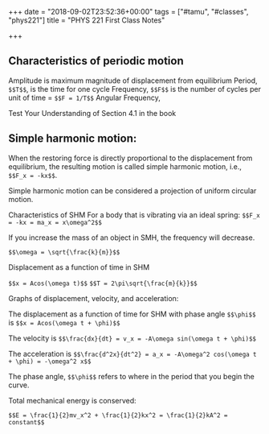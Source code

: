 +++
date = "2018-09-02T23:52:36+00:00"
tags = ["#tamu", "#classes", "phys221"]
title = "PHYS 221 First Class Notes"

+++
## Characteristics of periodic motion
Amplitude is maximum magnitude of displacement from equilibrium
Period, `$$T$$`, is the time for one cycle
Frequency, `$$F$$` is the number of cycles per unit of time = `$$F = 1/T$$`
Angular Frequency, 

Test Your Understanding of Section 4.1 in the book

## Simple harmonic motion:

When the restoring force is directly proportional to the displacement from equilibrium, the resulting motion is called simple harmonic motion, i.e., `$$F_x = -kx$$`.

Simple harmonic motion can be considered a projection of uniform circular motion.

Characteristics of SHM
For a body that is vibrating via an ideal spring: `$$F_x = -kx = ma_x = x\omega^2$$`

If you increase the mass of an object in SMH, the frequency will decrease.

`$$\omega = \sqrt{\frac{k}{m}}$$`

Displacement as a function of time in SHM

`$$x = Acos(\omega t)$$`
`$$T = 2\pi\sqrt{\frac{m}{k}}$$`

Graphs of displacement, velocity, and acceleration:

The displacement as a function of time for SHM with phase angle `$$\phi$$` is `$$x = Acos(\omega t + \phi)$$`

The velocity is `$$\frac{dx}{dt} = v_x = -A\omega sin(\omega t + \phi)$$`

The acceleration is `$$\frac{d^2x}{dt^2} = a_x = -A\omega^2 cos(\omega t + \phi) = -\omega^2 x$$`

The phase angle, `$$\phi$$` refers to where in the period that you begin the curve.

Total mechanical energy is conserved:

`$$E = \frac{1}{2}mv_x^2 + \frac{1}{2}kx^2 = \frac{1}{2}kA^2 = constant$$`